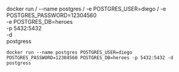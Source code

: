 docker run /
    --name postgres /
    -e POSTGRES_USER=diego /
    -e POSTGRES_PASSWORD=12304560 \
    -e POSTGRES_DB=heroes \
    -p 5432:5432 \
    -d \
    postgress

    docker run --name postgres POSTGRES_USER=diego POSTGRES_PASSWORD=12304560 POSTGRES_DB=heroes -p 5432:5432 -d postgress